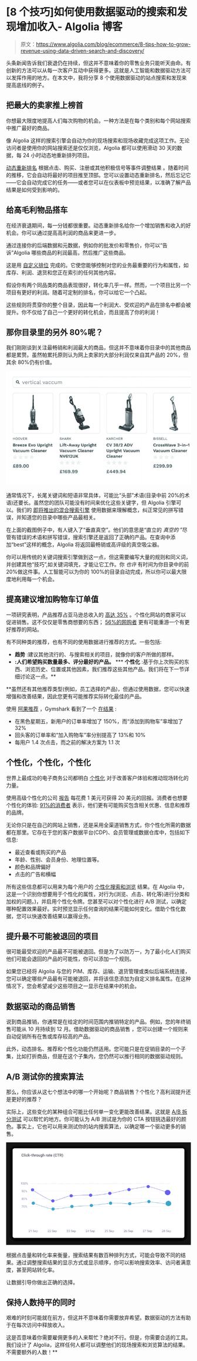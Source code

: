 # [8 个技巧]如何使用数据驱动的搜索和发现增加收入- Algolia 博客

> 原文：<https://www.algolia.com/blog/ecommerce/8-tips-how-to-grow-revenue-using-data-driven-search-and-discovery/>

头条新闻告诉我们衰退仍在持续，但这并不意味着你的零售业务只能听天由命。有创新的方法可以从每一次客户互动中获得更多。这就是人工智能和数据驱动方法可以发挥作用的地方。在本文中，我将分享 8 个使用数据驱动的站点搜索和发现来提高底线的例子。

## [](#boost-the-biggest-sellers-to-the-top)把最大的卖家推上榜首

你想最大限度地提高人们每次购物的机会。一种方法是在每个类别和每个网站搜索中推广最好的商品。

像 Algolia 这样的搜索引擎会自动为你的现场搜索和现场收藏完成这项工作。无论访问者是使用你的网站搜索还是仅仅浏览，Algolia 都可以使用滑动 30 天的数据，每 24 小时动态地重新排列项目。

[动态重新排名](https://www.algolia.com/doc/guides/algolia-ai/re-ranking/) 根据点击、购买、注册或其他积极信号等事件调整结果 。随着时间的推移，它会自动将最好的项目推至顶部。您可以设置动态重新排名，然后忘记它——它会自动完成它的任务——或者您可以在仪表板中预览结果，以准确了解产品结果是如何受到影响的。

## [](#give-high-margin-items-a-lift)给高毛利物品搭车

在经济衰退期间，每一分钱都很重要。动态重新排名给你一个增加销售和收入的好机会。你可以通过提高高利润的商品来更进一步。

通过连接你的后端数据和元数据，例如你的批发价和零售价，你可以“告诉”Algolia 哪些商品的利润最高，然后推广这些商品。

这是用 [自定义排位](https://www.algolia.com/doc/guides/managing-results/must-do/custom-ranking/how-to/configure-custom-ranking/) 完成的。它使您能够控制对您的业务最重要的行为和属性，如库存、利润、退货和您正在索引的任何其他内容。

假设你有两个同品类的商品表现很好，转化率几乎一样。然而，一个项目比另一个项目有更好的利润。随着可定制的排名，你可以给它一个凸起。

这些规则将贯穿你的整个目录，因此每一个利润大、受欢迎的产品在排名中都会被提升。你不仅给了自己一个更好的转化机会，而且提高了你的利润！

## [](#what-about-the-other-80-of-your-catalog)那你目录里的另外 80%呢？

我们刚刚谈到关注最畅销和利润最大的商品，但这并不意味着你目录中的其他商品都是累赘。虽然帕累托原则认为网上卖家的大部分利润仅来自其产品的 20%，但其余 80%仍有价值。

![vector search synonym example](img/ba19449cbe93774f2e5a4428b51064a0.png)

通常情况下，长尾关键词和短语非常具体，可能比“头部”术语(目录中前 20%的术语)还要长。虽然您的团队可能没有时间来优化这些关键字，但 Algolia 引擎可以。我们的 [即将推出的混合搜索引擎](https://www.algolia.com/about/news/algolia-disrupts-market-with-search-io-acquisition-ushering-in-a-new-era-of-search-and-discovery/) 使用数据来理解概念，纠正常见的拼写错误，并知道您的目录中哪些产品最相关。

在上面的截图例子中，有人键入了“垂直真空”。他们的意思是“直立的 *真空的* ”尽管有错误的术语和拼写错误，搜索引擎还是返回了正确的产品。在查询中添加“best”这样的概念，Algolia 将返回最畅销或高评级的真空吸尘器。

你可以用传统的关键词搜索引擎做到这一点，但这需要编写大量的规则和同义词，并创建其他“技巧”,如关键词填充，才能让它工作。你 *也许* 有时间为你目录中的前 20%做这件事。人工智能可以为你的 100%的目录自动完成，所以你可以最大限度地利用每一个机会。

## [](#improve-recommendations-to-increase-cart-order-value)提高建议增加购物车订单值

一项研究表明，产品推荐占亚马逊总收入的 [高达 35%](https://www.mckinsey.com/industries/retail/our-insights/how-retailers-can-keep-up-with-consumers) 。个性化网站的商家可以促进销售。这不仅仅是零售商想要的东西； [56%的网购者](https://www.intelliverse.com/blog/the-power-of-personalized-product-recommendations/) 更有可能重游一个有更好推荐的网站。

有不同种类的推荐，也有不同的使用数据进行推荐的方式。一些包括:

*   **趋势** :建议其他流行的、与搜索相关的项目，就像你的客户所做的那样。
*   **:人们希望购买数量最多、评分最好的产品。**
***   **个性化** :基于你上次购买的东西、浏览历史、位置或其他因素，我们推荐这些其他产品。我们将在下一节详细讨论这一点。**

 **虽然还有其他推荐类型(例如，员工选择的产品)，但通过使用数据，您可以快速增强和改善结果，因此您更有可能推荐实际转化最佳的产品。

使用 [阿果推荐](https://www.algolia.com/products/recommendations/) ，Gymshark 看到了一个 [在结果](https://www.algolia.com/blog/product/how-algolia-recommend-can-increase-basket-sizes-and-values-and-build-customer-loyalty/) :

*   在黑色星期五，新用户的订单率增加了 150%，而“添加到购物车”率增加了 32%
*   回头客的订单率和“加入购物车”率分别提高了 13%和 10%
*   每用户 1.4 次点击，而之前的解决方案为 1.1 次

## [](#personalize-personalize-personalize)个性化，个性化，个性化

世界上最成功的电子商务公司都明白 [个性化](https://www.algolia.com/products/search-and-discovery/personalization/) 对于改善客户体验和推动现场转化的力量。

使用高级个性化的公司 [报告](https://www.clickz.com/roi-advanced-personalization/255692/) 每花费 1 美元可获得 20 美元的回报。消费者也想要个性化的体验: [91%的消费者](https://www.accenture.com/_acnmedia/PDF-77/Accenture-Pulse-Survey.pdf) 表示，他们更有可能购买包含相关优惠、信息和推荐的品牌。

无论你只是在自己的网站上销售，还是采用全渠道销售方式，你个性化所需的数据都在那里。它存在于您的客户数据平台(CDP)、会员管理或数据仓库中，包括如下信息:

*   最近查看或购买的产品
*   年龄、性别、会员身份、地理位置等。
*   颜色和品牌偏好
*   点击的广告和横幅

所有这些信息都可以用来为每个用户的 [个性化搜索和浏览](https://www.algolia.com/doc/guides/personalization/going-to-production/in-depth/implementation-checklist/) 结果。在 Algolia 中，这是一个识别你想要用于个性化的属性，对行为(浏览、点击、转化等)进行分类和加权的问题。)，并启用个性化令牌。您甚至可以对个性化进行 A/B 测试，以确定哪种配置效果最好。实时预览显示任何查询的结果可能如何变化。借助个性化数据，您可以快速改善结果以赢得业务。

## [](#promote-items-that-are-least-likely-to-be-returned)提升最不可能被退回的项目

很可能最受欢迎的产品最不可能被退回。但是为了以防万一，为了最小化人们购买他们可能会退回的产品的可能性，你可以添加一个规则。

如果您已经将 Algolia 与您的 PIM、库存、运输、退货管理或类似后端系统连接，您可以确定哪些产品最有可能被退回，并将该信息添加为自定义排名属性。在这种情况下，您会希望减少这些项目之一显示在结果中的机会。

## [](#data-driven-merchandising)数据驱动的商品销售

说到商品推销，你通常是在给定的时间范围内推销特定的产品。例如，您的年终销售可能从 10 月持续到 12 月。借助数据驱动的商品销售 ，您可以创建一个规则来自动促销所有在售或库存较高的产品。

此外，动态排名、推荐和个性化功能仍然适用。您可能只是在促销目录的一个子集，比如打折商品，但是在这个子集内，您仍然可以推行相同的数据驱动规则。

## [](#ab-testing-your-search-algorithm)A/B 测试你的搜索算法

那么，你应该从这七个想法中的哪一个开始呢？商品销售？个性化？高利润提升还是更好的推荐？

实际上，这些变化的某种组合可能比任何单一变化更能改善结果。这就是 [A/B 拆分测试](https://www.algolia.com/doc/guides/ab-testing/what-is-ab-testing/how-to/create-and-run-an-ab-test/) 可以帮忙的地方。你可能认为 A/B 测试是为你的 CTA 按钮挑选最好的颜色。事实上，它也可以用来测试你的站内搜索算法，以确定哪一个驱动更多的销售。

![a/b split testing site search](img/bce608425fc6f397dd59cd3ca53ac871.png)

根据点击量和转化率来衡量，搜索结果有数百种排列方式，可能会导致不同的结果。通过调整搜索结果的显示方式或显示顺序，你可以影响搜索效率、访问者满意度，甚至网站转化率。

让数据引导你做出正确的选择。

## [](#keep-headcount-flat-at-the-same-time)保持人数持平的同时

艰难的时刻可能就在前方，但这并不意味着你需要放弃希望。数据驱动的方法有助于在每次访问中释放收入。

这是否意味着你需要雇佣更多的人来帮忙？绝对不行。但是，你需要合适的工具。我们设计了 Algolia，这样任何人都可以调整他们的现场搜索和浏览算法的结果。不需要额外的人数！**